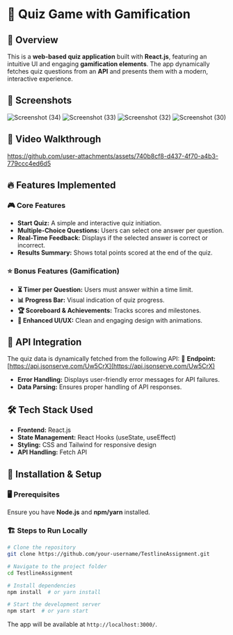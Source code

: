 # 🎯 Quiz Game with Gamification

## 🚀 Overview
This is a **web-based quiz application** built with **React.js**, featuring an intuitive UI and engaging **gamification elements**. The app dynamically fetches quiz questions from an **API** and presents them with a modern, interactive experience.

## 📸 Screenshots
![Screenshot (34)](https://github.com/user-attachments/assets/6890e7a4-26df-449b-a6f7-fd04d5cbae96)
![Screenshot (33)](https://github.com/user-attachments/assets/a2f6f696-90c8-4f62-8808-ff28748da72e)
![Screenshot (32)](https://github.com/user-attachments/assets/dfb3724d-7244-48ca-8aa3-72ff16d3a2e5)
![Screenshot (30)](https://github.com/user-attachments/assets/657dd0e3-687c-42c7-bb41-f4254e6e00c2)


## 🎥 Video Walkthrough


https://github.com/user-attachments/assets/740b8cf8-d437-4f70-a4b3-779ccc4ed6d5


## 🔥 Features Implemented
### 🎮 Core Features
- **Start Quiz:** A simple and interactive quiz initiation.
- **Multiple-Choice Questions:** Users can select one answer per question.
- **Real-Time Feedback:** Displays if the selected answer is correct or incorrect.
- **Results Summary:** Shows total points scored at the end of the quiz.

### ⭐ Bonus Features (Gamification)
- **⏳ Timer per Question:** Users must answer within a time limit.
- **📊 Progress Bar:** Visual indication of quiz progress.
- **🏆 Scoreboard & Achievements:** Tracks scores and milestones.
- **🎨 Enhanced UI/UX:** Clean and engaging design with animations.

## 🔗 API Integration
The quiz data is dynamically fetched from the following API:
🔗 **Endpoint:** [https://api.jsonserve.com/Uw5CrX](https://api.jsonserve.com/Uw5CrX)

- **Error Handling:** Displays user-friendly error messages for API failures.
- **Data Parsing:** Ensures proper handling of API responses.

## 🛠️ Tech Stack Used
- **Frontend:** React.js
- **State Management:** React Hooks (useState, useEffect)
- **Styling:** CSS and Tailwind for responsive design
- **API Handling:** Fetch API

## 🚀 Installation & Setup
### 🖥️ Prerequisites
Ensure you have **Node.js** and **npm/yarn** installed.

### 🏗️ Steps to Run Locally
```bash
# Clone the repository
git clone https://github.com/your-username/TestlineAssignment.git

# Navigate to the project folder
cd TestlineAssignment

# Install dependencies
npm install  # or yarn install

# Start the development server
npm start  # or yarn start
```
The app will be available at `http://localhost:3000/`.
